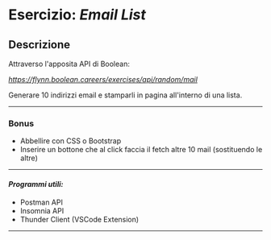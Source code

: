 # **Esercizio:** *Email List*

## Descrizione

Attraverso l'apposita API di Boolean:

*https://flynn.boolean.careers/exercises/api/random/mail*

Generare 10 indirizzi email e stamparli in pagina all'interno di una lista.

---
### Bonus
- Abbellire con CSS o Bootstrap
- Inserire un bottone che al click faccia il fetch altre 10 mail (sostituendo le altre)

---
#### *Programmi utili:*

- Postman API
- Insomnia API
- Thunder Client (VSCode Extension)
---